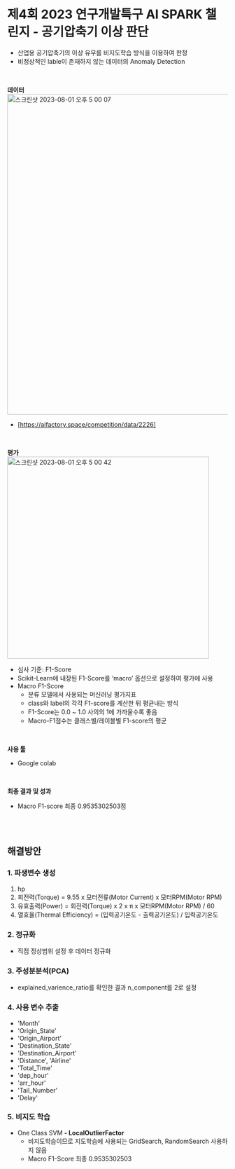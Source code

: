 # 제4회 2023 연구개발특구 AI SPARK 챌린지 - 공기압축기 이상 판단
- 산업용 공기압축기의 이상 유무를 비지도학습 방식을 이용하여 판정
- 비정상적인 lable이 존재하지 않는 데이터의 Anomaly Detection
<br>

**데이터** <br>
<img width="732" alt="스크린샷 2023-08-01 오후 5 00 07" src="https://github.com/kwonkw/Air_Compressor_Abnormality/assets/131172214/97fbac40-0089-4d80-b2ab-15dc5729a99f">
- [https://aifactory.space/competition/data/2226]
<br>

**평가** <br>
<img width="461" alt="스크린샷 2023-08-01 오후 5 00 42" src="https://github.com/kwonkw/Air_Compressor_Abnormality/assets/131172214/35bf6dec-eb58-49e5-8e16-eda7b1f39c7c">


- 심사 기준: F1-Score
- Scikit-Learn에 내장된 F1-Score를 ‘macro’ 옵션으로 설정하여 평가에 사용
- Macro F1-Score
  - 분류 모델에서 사용되는 머신러닝 평가지표
  - class와 label의 각각 F1-score를 계산한 뒤 평균내는 방식
  - F1-Score는 0.0 ~ 1.0 사의의 1에 가까울수록 좋음
  - Macro-F1점수는 클래스별/레이블별 F1-score의 평균
<br>

**사용 툴**
- Google colab
<br>

**최종 결과 및 성과**
- Macro F1-score 최종 0.9535302503점
<br>
<br>

## 해결방안
### 1. 파생변수 생성 <br>
1) hp 
2) 회전력(Torque) = 9.55 x 모터전류(Motor Current) x 모터RPM(Motor RPM)
3) 유효출력(Power) = 회전력(Torque) x 2 x π x 모터RPM(Motor RPM) / 60
4) 열효율(Thermal Efficiency) = (입력공기온도 - 출력공기온도) / 입력공기온도

### 2. 정규화
- 직접 정상범위 설정 후 데이터 정규화
  
### 3. 주성분분석(PCA)
- explained_varience_ratio를 확인한 결과 n_component를 2로 설정

### 4. 사용 변수 추출
- 'Month'
- 'Origin_State'
- 'Origin_Airport'
- 'Destination_State'
- 'Destination_Airport'
- 'Distance', 'Airline'
- 'Total_Time'
- 'dep_hour'
- 'arr_hour'
- 'Tail_Number'
- 'Delay'

### 5. 비지도 학습
-  One Class SVM
**- LocalOutlierFactor** <br>
   - 비지도학습이므로 지도학습에 사용되는 GridSearch, RandomSearch 사용하지 않음
   - Macro F1-Score 최종 0.9535302503<br>
<br>
<br>
